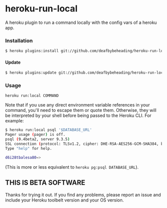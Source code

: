 # heroku-run-local

A heroku plugin to run a command locally with the config vars of a
heroku app.

### Installation

```bash
$ heroku plugins:install git://github.com/deafbybeheading/heroku-run-local.git
```

#### Update

```bash
$ heroku plugins:update git://github.com/deafbybeheading/heroku-run-local.git
```

### Usage

`heroku run:local COMMAND`

Note that if you use any direct environment variable references in your command,
you'll need to escape them or quote them. Otherwise, they will be interpreted by
your shell before being passed to the Heroku CLI. For example:

```bash
$ heroku run:local psql '$DATABASE_URL'
Pager usage (pager) is off.
psql (9.4beta2, server 9.3.5)
SSL connection (protocol: TLSv1.2, cipher: DHE-RSA-AES256-GCM-SHA384, bits: 256, compression: off)
Type "help" for help.

d6i28tbalesa80=>
```

(This is more or less equivalent to `heroku pg:psql DATABASE_URL`).

## THIS IS BETA SOFTWARE

Thanks for trying it out. If you find any problems, please report an
issue and include your Heroku toolbelt version and your OS version.
